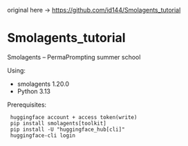 original here -> https://github.com/id144/Smolagents_tutorial



# Smolagents_tutorial
Smolagents – PermaPrompting summer school


Using:
* smolagents 1.20.0
* Python 3.13

Prerequisites:
```
 huggingface account + access token(write) 
 pip install smolagents[toolkit] 
 pip install -U "huggingface_hub[cli]"
 huggingface-cli login
```
